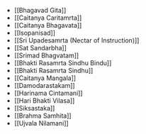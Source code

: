 - [[Bhagavad Gita]]
- [[Caitanya Caritamrta]]
- [[Caitanya Bhagavata]]
- [[Isopanisad]]
- [[Sri Upadesamrta (Nectar of Instruction)]]
- [[Sat Sandarbha]]
- [[Srimad Bhagvatam]]
- [[Bhakti Rasamrta Sindhu Bindu]]
- [[Bhakti Rasamrta Sindhu]]
- [[Caitanya Mangala]]
- [[Damodarastakam]]
- [[Harinama Cintamani]]
- [[Hari Bhakti Vilasa]]
- [[Siksastaka]]
- [[Brahma Samhita]]
- [[Ujvala Nilamani]]